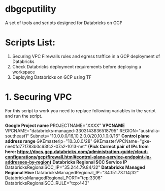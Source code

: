 # dbgcputility
A set of tools and scripts designed for Databricks on GCP


# Scripts List:

1. Securing VPC Firewalls rules and egress traffice in a GCP deployment of Databricks
2. Check Databricks deployment requirements before deploying a workspace
3. Deploying Databricks on GCP using TF


# 1. Securing VPC

For this script to work you need to replace following variables in the script and run the script.

  **Google Project name**
  PROJECTNAME="XXXX"
  **VPCNAME**
  VPCNAME="databricks-managed-3303143836518795"
  REGION="australia-southeast1"
  Subnets="10.0.0.0/16,10.2.0.0/20,10.1.0.0/16"
  **Control plane address range**
  GKEmasterip="10.3.0.0/28"
  GKEmasterVPCName="gke-nee0fd77f783b0c63fc2-07a2-1013-net"
  **(Pick Correct pair of IPs from here: https://docs.gcp.databricks.com/administration-guide/cloud-configurations/gcp/firewall.html#control-plane-service-endpoint-ip-addresses-by-region)**
  **Databricks Regional SCC Service IP**
  DatabricksRegionalSCC_IP="35.244.79.84/32"
  **Databricks Managed Regional Hive**
  DatabricksManagedRegional_IP="34.151.73.114/32"
  DatabricksManagedRegional_PORT="tcp:3306"
  DatabricksRegionalSCC_RULE="tcp:443"
